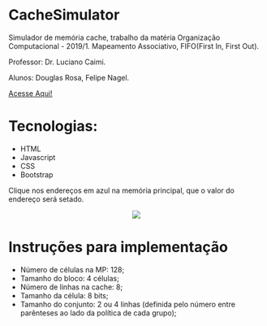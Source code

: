 # CacheSimulator
<p>Simulador de memória cache, trabalho da matéria Organização Computacional - 2019/1. Mapeamento Associativo, 
FIFO(First In, First Out). <p>
<p>Professor: Dr. Luciano Caimi.</p>
<p>Alunos: Douglas Rosa, Felipe Nagel.</p>

<a href="https://fsnagel.github.io/cache-simulator/app/" title="Acesse Aqui">Acesse Aqui!</a>

# Tecnologias: 
- HTML
- Javascript
- CSS
- Bootstrap

<p> Clique nos endereços em azul na memória principal, que o valor do endereço será setado.</p>

<p align="center">
<img src="https://github.com/FelipeSNagel/CacheSimulator/blob/master/cache_simulator.gif" />
</p>

# Instruções para implementação

- Número de células na MP: 128;
- Tamanho do bloco: 4 células;
- Número de linhas na cache: 8;
- Tamanho da célula: 8 bits;
- Tamanho do conjunto: 2 ou 4 linhas (definida pelo número entre parênteses ao lado da política de cada grupo);
